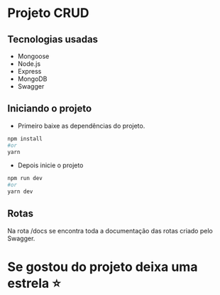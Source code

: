 # Projeto CRUD

## Tecnologias usadas

 - Mongoose
 - Node.js
 - Express
 - MongoDB
 - Swagger
## Iniciando o projeto

 - Primeiro baixe as dependências do projeto.

```bash
npm install 
#or
yarn
```
 - Depois inicie o projeto

```bash
npm run dev 
#or
yarn dev
```

## Rotas

Na rota /docs se encontra toda a documentação das rotas criado pelo Swagger.

# Se gostou do projeto deixa uma estrela ⭐